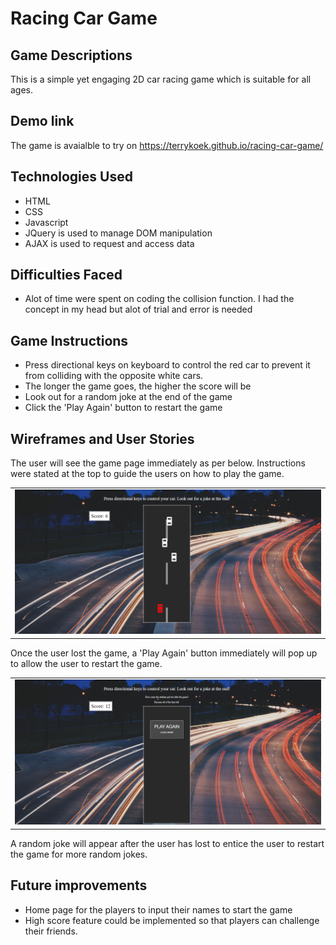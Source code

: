 # Racing Car Game

## Game Descriptions

This is a simple yet engaging 2D car racing game which is suitable for all ages.

## Demo link

The game is avaialble to try on https://terrykoek.github.io/racing-car-game/

## Technologies Used
* HTML
* CSS
* Javascript
* JQuery is used to manage DOM manipulation
* AJAX is used to request and access data

## Difficulties Faced
* Alot of time were spent on coding the collision function. I had the concept in my head but alot of trial and error is needed

## Game Instructions
* Press directional keys on keyboard to control the red car to prevent it from colliding with the opposite white cars.
* The longer the game goes, the higher the score will be
* Look out for a random joke at the end of the game
* Click the 'Play Again' button to restart the game


## Wireframes and User Stories
The user will see the game page immediately as per below. Instructions were stated at the top to guide the users on how to play the game.

<table><tr><td>
 <img src="https://github.com/Terrykoek/racing-car-game/blob/main/wireframe1.PNG" width="600px"/>
</td></tr></table>


Once the user lost the game, a 'Play Again' button immediately will pop up to allow the user to restart the game.

<table><tr><td>
 <img src="https://github.com/Terrykoek/racing-car-game/blob/main/wireframe2.PNG" width="600px"/>
</td></tr></table>

A random joke will appear after the user has lost to entice the user to restart the game for more random jokes.



## Future improvements
* Home page for the players to input their names to start the game
* High score feature could be implemented so that players can challenge their friends.




